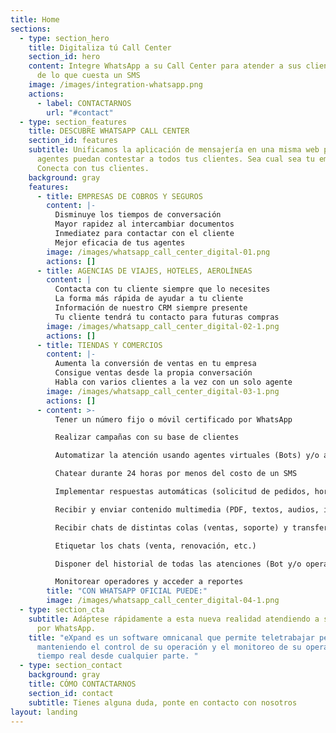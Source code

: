 ```yaml
---
title: Home
sections:
  - type: section_hero
    title: Digitaliza tú Call Center
    section_id: hero
    content: Integre WhatsApp a su Call Center para atender a sus clientes por menos
      de lo que cuesta un SMS
    image: /images/integration-whatsapp.png
    actions:
      - label: CONTACTARNOS
        url: "#contact"
  - type: section_features
    title: DESCUBRE WHATSAPP CALL CENTER
    section_id: features
    subtitle: Unificamos la aplicación de mensajería en una misma web para que tus
      agentes puedan contestar a todos tus clientes. Sea cual sea tu empresa.
      Conecta con tus clientes.
    background: gray
    features:
      - title: EMPRESAS DE COBROS Y SEGUROS
        content: |-
          Disminuye los tiempos de conversación
          Mayor rapidez al intercambiar documentos
          Inmediatez para contactar con el cliente
          Mejor eficacia de tus agentes
        image: /images/whatsapp_call_center_digital-01.png
        actions: []
      - title: AGENCIAS DE VIAJES, HOTELES, AEROLÍNEAS
        content: |
          Contacta con tu cliente siempre que lo necesites
          La forma más rápida de ayudar a tu cliente
          Información de nuestro CRM siempre presente
          Tu cliente tendrá tu contacto para futuras compras
        image: /images/whatsapp_call_center_digital-02-1.png
        actions: []
      - title: TIENDAS Y COMERCIOS
        content: |-
          Aumenta la conversión de ventas en tu empresa
          Consigue ventas desde la propia conversación
          Habla con varios clientes a la vez con un solo agente
        image: /images/whatsapp_call_center_digital-03-1.png
        actions: []
      - content: >-
          Tener un número fijo o móvil certificado por WhatsApp 

          Realizar campañas con su base de clientes

          Automatizar la atención usando agentes virtuales (Bots) y/o atenderlos por chat (operadores)

          Chatear durante 24 horas por menos del costo de un SMS

          Implementar respuestas automáticas (solicitud de pedidos, horarios, coordinación de visitas)

          Recibir y enviar contenido multimedia (PDF, textos, audios, imágenes y videos)

          Recibir chats de distintas colas (ventas, soporte) y transferir chats entre ellas

          Etiquetar los chats (venta, renovación, etc.)

          Disponer del historial de todas las atenciones (Bot y/o operadores)

          Monitorear operadores y acceder a reportes
        title: "CON WHATSAPP OFICIAL PUEDE:"
        image: /images/whatsapp_call_center_digital-04-1.png
  - type: section_cta
    subtitle: Adáptese rápidamente a esta nueva realidad atendiendo a sus clientes
      por WhatsApp.
    title: "eXpand es un software omnicanal que permite teletrabajar pero
      manteniendo el control de su operación y el monitoreo de su operadores en
      tiempo real desde cualquier parte. "
  - type: section_contact
    background: gray
    title: CÓMO CONTACTARNOS
    section_id: contact
    subtitle: Tienes alguna duda, ponte en contacto con nosotros
layout: landing
---
```

